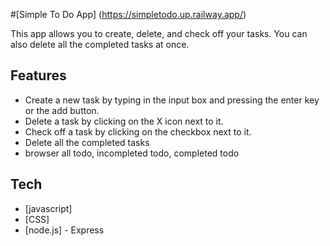 #[Simple To Do App] (https://simpletodo.up.railway.app/)

This app allows you to create, delete, and check off your tasks. You can also delete all the completed tasks at once.

## Features

- Create a new task by typing in the input box and pressing the enter key or the add button.
- Delete a task by clicking on the X icon next to it.
- Check off a task by clicking on the checkbox next to it.
- Delete all the completed tasks
- browser all todo, incompleted todo, completed todo
## Tech
- [javascript]
- [CSS]
- [node.js] - Express
